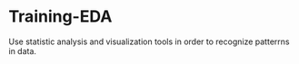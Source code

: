 # Training-EDA
Use statistic analysis and visualization tools in order to recognize patterrns in data.
